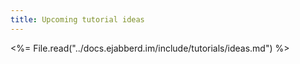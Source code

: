```yaml
---
title: Upcoming tutorial ideas
---
```


<%= File.read("../docs.ejabberd.im/include/tutorials/ideas.md") %>


